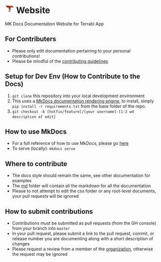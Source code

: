 # <img src="custom_theme/img/logo.png" height=30> Website

MK Docs Documentation Website for Terrabl App

## For Contributers

* Please only edit documentation pertaining to your personal contributions!
* Please be mindful of the [contributing guidelines](CONTRIBUTING.md)

## Setup for Dev Env (How to Contribute to the Docs)

1. `git clone` this repository into your local development environment
2. This uses a [MkDocs documentation rendering engine](https://www.mkdocs.org/), to install, simply `pip install -r requirements.txt` from the base folder of the repo.
3. `git checkout -b [hotfix/feature]/[your username]-[1-2 wd description of edit]`

## How to use MkDocs

* For a full reference of how to use MkDocs, please go [here](https://www.mkdocs.org/)
* To serve (locally): `mkdocs serve`

## Where to contribute

* The docs style should remain the same, see other documentation for examples
* The [md](md/) folder will contain all the markdown for all the documentation
* Please to not attempt to edit the css folder or any root-level documents, your pull requests will be ignored

## How to submit contributions

* Contributions must be submitted as pull requests (from the GH console) from your branch into `master` 
* In your pull request, please submit a link to the pull request, commit, or release number you are documenting along with a short description of changes
* Please request a review from a member of the [organization](https://github.com/orgs/terrabl/people), otherwise the request may be ignored
 
